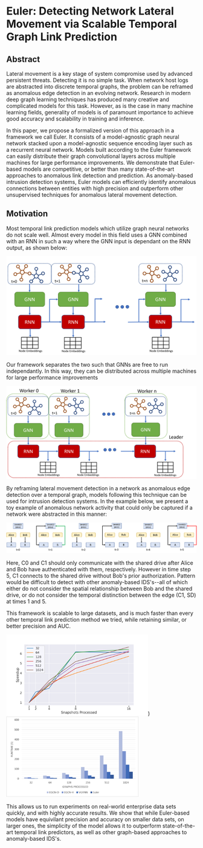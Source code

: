 # Euler: Detecting Network Lateral Movement via Scalable Temporal Graph Link Prediction

## Abstract
Lateral movement is a key stage of system compromise used by advanced persistent threats. Detecting it is no simple task. When network host logs are abstracted into discrete temporal graphs, the problem can be reframed as anomalous edge detection in an evolving network. Research in modern deep graph learning techniques has produced many creative and complicated models for this task. However, as is the case in many machine learning fields, generality of models is of paramount importance to achieve good accuracy and scalability in training and inference.  
	
In this paper, we propose a formalized version of this approach in a framework we call Euler. It consists of a model-agnostic graph neural network stacked upon a model-agnostic sequence encoding layer such as a recurrent neural network. Models built according to the Euler framework can easily distribute their graph convolutional layers across multiple machines for large performance improvements. We demonstrate that Euler-based models are competitive, or better than many state-of-the-art approaches to anomalous link detection and prediction. As anomaly-based intrusion detection systems, Euler models can efficiently identify anomalous connections between entities with high precision and outperform other unsupervised techniques for anomalous lateral movement detection. 

## Motivation
Most temporal link prediction models which utilize graph neural networks do not scale well. Almost every model in this field uses a GNN combined with an RNN in such a way where the GNN input is dependant on the RNN output, as shown below: 

![](/img/sota.png)

Our framework separates the two such that GNNs are free to run independantly. In this way, they can be distributed across multiple machines for large performance improvements

![](/img/model.png)

By reframing lateral movement detection in a network as anomalous edge detection over a temporal graph, models following this technique can be used for intrusion detection systems. In the example below, we present a toy example of anomalous network activity that could only be captured if a network were abstracted in this manner: 

![](/img/example.png)

Here, C0 and C1 should only communicate with the shared drive after Alice and Bob have authenticated with them, respectively. However in time step 5, C1 connects to the shared drive without Bob's prior authorization. Pattern would be difficult to detect with other anomaly-based IDS's--all of which either do not consider the spatial relationship between Bob and the shared drive, or do not consider the temporal distinction between the edge (C1, SD) at times 1 and 5. 

This framework is scalable to large datasets, and is much faster than every other temporal link prediction method we tried, while retaining similar, or better precision and AUC. 

<img src="/img/scalability.png" width="375"/>) <img src="/img/runtimes.png" width="350"/>

This allows us to run experiments on real-world enterprise data sets quickly, and with highly accurate results. We show that while Euler-based models have equivilant precision and accuracy on smaller data sets, on larger ones, the simplicity of the model allows it to outperform state-of-the-art temporal link predictors, as well as other graph-based approaches to anomaly-based IDS's. 
